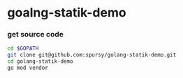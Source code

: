 # goalng-statik-demo

### get source code

```bash
cd $GOPATH
git clone git@github.com:spursy/golang-statik-demo.git
cd golang-statik-demo
go mod vendor
```